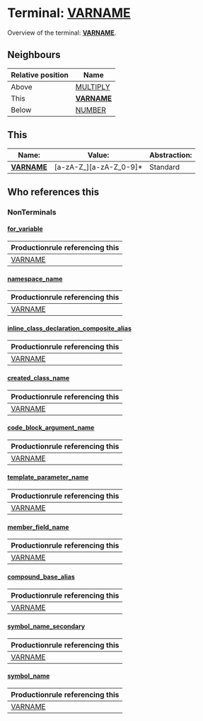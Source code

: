 # Terminal: **[VARNAME](./VARNAME.md)**

Overview of the terminal: **[VARNAME](./VARNAME.md)**.



## **Neighbours**

| Relative position | Name                                          |
| ----------------- | --------------------------------------------- |
| Above             | [MULTIPLY](./MULTIPLY.md) |
| This              | **[VARNAME](./VARNAME.md)** |
| Below             | [NUMBER](./NUMBER.md) |



## **This**

| Name:                                       | Value:          | Abstraction:    |
| ------------------------------------------- | --------------- | --------------- |
| **[VARNAME](./VARNAME.md)** | [a-zA-Z_][a-zA-Z_0-9]* | Standard |



## **Who references this**

### NonTerminals


#### [for_variable](./../Grammar/for_variable.md)

| Productionrule referencing this                      |
| ---------------------------------------------------- |
| [VARNAME](./VARNAME.md)  |


#### [namespace_name](./../Grammar/namespace_name.md)

| Productionrule referencing this                      |
| ---------------------------------------------------- |
| [VARNAME](./VARNAME.md)  |


#### [inline_class_declaration_composite_alias](./../Grammar/inline_class_declaration_composite_alias.md)

| Productionrule referencing this                      |
| ---------------------------------------------------- |
| [VARNAME](./VARNAME.md)  |


#### [created_class_name](./../Grammar/created_class_name.md)

| Productionrule referencing this                      |
| ---------------------------------------------------- |
| [VARNAME](./VARNAME.md)  |


#### [code_block_argument_name](./../Grammar/code_block_argument_name.md)

| Productionrule referencing this                      |
| ---------------------------------------------------- |
| [VARNAME](./VARNAME.md)  |


#### [template_parameter_name](./../Grammar/template_parameter_name.md)

| Productionrule referencing this                      |
| ---------------------------------------------------- |
| [VARNAME](./VARNAME.md)  |


#### [member_field_name](./../Grammar/member_field_name.md)

| Productionrule referencing this                      |
| ---------------------------------------------------- |
| [VARNAME](./VARNAME.md)  |


#### [compound_base_alias](./../Grammar/compound_base_alias.md)

| Productionrule referencing this                      |
| ---------------------------------------------------- |
| [VARNAME](./VARNAME.md)  |


#### [symbol_name_secondary](./../Grammar/symbol_name_secondary.md)

| Productionrule referencing this                      |
| ---------------------------------------------------- |
| [VARNAME](./VARNAME.md)  |


#### [symbol_name](./../Grammar/symbol_name.md)

| Productionrule referencing this                      |
| ---------------------------------------------------- |
| [VARNAME](./VARNAME.md)  |



